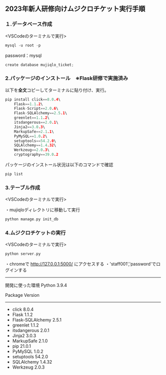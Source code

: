 ## 2023年新人研修向けムジクロチケット実行手順

### １.データベース作成 
<VSCodeのターミナルで実行>
```c
mysql -u root -p
```
password：mysql
```c
create database mujiqlo_ticket;
```

### 2.パッケージのインストール　※Flask研修で実施済み
以下を**全文**コピーしてターミナルに貼り付け、実行。
```c
pip install click==8.0.4\
    Flask==1.1.2\
    Flask-Script==2.0.6\
    Flask-SQLAlchemy==2.5.1\
    greenlet==1.1.2\
    itsdangerous==2.0.1\
    Jinja2==3.0.3\
    MarkupSafe==2.1.1\
    PyMySQL==1.0.2\
    setuptools==54.2.0\
    SQLAlchemy==1.4.32\
    Werkzeug==2.0.3\
    cryptography==39.0.2
```
パッケージのインストール状況は以下のコマンドで確認
```c
pip list
```

### 3.テーブル作成 
<VSCodeのターミナルで実行>

・mujiqloディレクトリに移動して実行
```c
python manage.py init_db
```

### 4.ムジクロチケットの実行 
<VSCodeのターミナルで実行>

```c
python server.py
```

・chromeで http://127.0.0.1:5000/ にアクセスする
・'staff001','password'でログインする


***

<memo>
開発に使った環境
Python 3.9.4

Package          Version
--------------   -------
- click            8.0.4
- Flask            1.1.2
- Flask-SQLAlchemy 2.5.1
- greenlet         1.1.2
- itsdangerous     2.0.1
- Jinja2           3.0.3
- MarkupSafe       2.1.0
- pip              21.0.1
- PyMySQL          1.0.2
- setuptools       54.2.0
- SQLAlchemy       1.4.32
- Werkzeug         2.0.3



